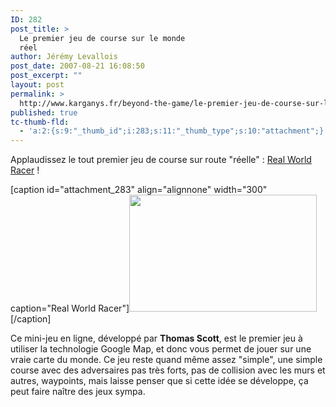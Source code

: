 ```yaml
---
ID: 282
post_title: >
  Le premier jeu de course sur le monde
  réel
author: Jérémy Levallois
post_date: 2007-08-21 16:08:50
post_excerpt: ""
layout: post
permalink: >
  http://www.karganys.fr/beyond-the-game/le-premier-jeu-de-course-sur-le-monde-reel/
published: true
tc-thumb-fld:
  - 'a:2:{s:9:"_thumb_id";i:283;s:11:"_thumb_type";s:10:"attachment";}'
---
```

Applaudissez le tout premier jeu de course sur route "réelle" : <a href="http://www.tomscott.com/realworldracer/#" target="_blank">Real World Racer</a> !

[caption id="attachment_283" align="alignnone" width="300" caption="Real World Racer"]<a href="http://www.karganys.fr/wp-content/uploads/2010/08/Real_World_Racer.jpg"><img src="http://www.karganys.fr/wp-content/uploads/2010/08/Real_World_Racer-300x187.jpg" alt="" title="Real World Racer" width="300" height="187" class="size-medium wp-image-283" /></a>[/caption]

Ce mini-jeu en ligne, développé par <strong>Thomas Scott</strong>, est le premier jeu à utiliser la technologie Google Map, et donc vous permet de jouer sur une vraie carte du monde.
Ce jeu reste quand même assez "simple", une simple course avec des adversaires pas très forts, pas de collision avec les murs et autres, waypoints, mais laisse penser que si cette idée se développe, ça peut faire naître des jeux sympa.